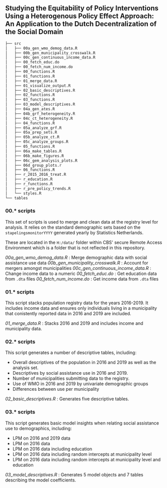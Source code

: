 ## Studying the Equitability of Policy Interventions Using a Heterogenous Policy Effect Approach: An Application to the Dutch Decentralization of the Social Domain


```bash
├── src
│   ├── 00a_gen_wmo_demog_data.R
│   ├── 00b_gen_municipality_crosswalk.R
│   ├── 00c_gen_continuous_income_data.R
│   ├── 00_fetch_educ.do
│   ├── 00_fetch_num_income.do
│   ├── 00_functions.R
│   ├── 01_functions.R
│   ├── 01_merge_data.R
│   ├── 01_visualize_output.R
│   ├── 02_basic_descriptives.R
│   ├── 02_functions.R
│   ├── 03_functions.R
│   ├── 03_model_descriptives.R
│   ├── 04a_gen_ates.R
│   ├── 04b_grf_heterogeneity.R
│   ├── 04c_ct_heterogeneity.R
│   ├── 04_functions.R
│   ├── 05a_analyze_grf.R
│   ├── 05a_prep_sets.R
│   ├── 05b_analyze_ct.R
│   ├── 05c_analyze_groups.R
│   ├── 05_functions.R
│   ├── 06a_make_tables.R
│   ├── 06b_make_figures.R
│   ├── 06c_gem_analysis_plots.R
│   ├── 06d_group_plots.r
│   ├── 06_functions.R
│   ├── r_2015_2016_treat.R
│   ├── r_education.R
│   ├── r_functions.R
│   ├── r_pre_policy_trends.R
│   └── styles.R
└── tables
```

### 00.* scripts
This set of scripts is used to merge and clean data at the registry level for analysis. It relies on the standard demographic sets based on the `stapelingsmonitorYYYY` generated yearly by Statistics Netherlands.

These are located in the `H:/data/` folder within CBS' secure Remote Access Environment which is a folder that is not reflected in this repository.

*00a_gen_wmo_demog_data.R* : Merge demographic data with social assistance use data
*00b_gen_municipality_crosswalk.R* : Account for mergers amongst municipalities
*00c_gen_continuous_income_data.R* : Change income data to a numeric
*00_fetch_educ.do* : Get education data from `.dta` files
*00_fetch_num_income.do* : Get income data from `.dta` files

### 01.* scripts
This script stacks population registry data for the years 2016-2019. It includes income data and ensures only individuals living in a municipality that conistently reported data in 2016 and 2019 are included.

*01_merge_data.R* : Stacks 2016 and 2019 and includes income and municipality data.

### 02.* scripts
This script generates a number of descriptive tables, including:
- Overall descriptives of the population in 2016 and 2019 as well as the analysis set.
- Descriptives by social assistance use in 2016 and 2019.
- Number of municipalities submitting data to the registry.
- Use of WMO in 2016 and 2019 by univariate demographic groups
- Differences between use per municipality

*02_basic_descriptives.R* : Generates five descriptive tables.

### 03.* scripts
This script generates basic model insights when relating social assistance use to demographics, including:
- LPM on 2016 and 2019 data
- LPM on 2016 data
- LPM on 2016 data including education
- LPM on 2016 data including random intercepts at municipality level
- LPM on 2016 data including random intercepts at municipality level and education

*03_model_descriptives.R* : Generates 5 model objects and 7 tables describing the model coefficients.
